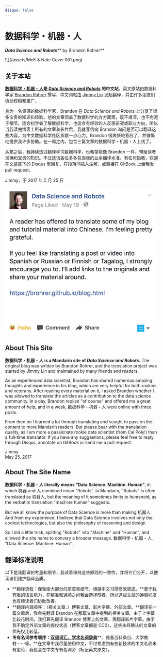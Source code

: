 ```yaml
---
disqus: false
---
```


# 数据科学・机器・人

_**Data Science and Robots**_** by Brandon Rohrer**

![](/assets/McK & Note Cover.001.png)

## 关于本站

[**数据科学・机器・人**](https://brohrer.mcknote.com/)**是 **[_**Data Science and Robots**_](https://brohrer.github.io/blog.html)** 的中文站**。英文原站由数据科学家 [Brandon Rohrer](https://www.linkedin.com/in/brohrer/) 撰写，中文网站由 [Jimmy Lin](https://www.linkedin.com/in/imjmln/) 发起翻译，并由许多朋友们协助校稿和推广。

身为一名资深的数据科学家，Brandon 在 _Data Science and Robots_ 上分享了很多宝贵的知识和经验。他的文章涵盖了数据科学的方方面面，既不艰深，也不拘泥于细节，适合初学者了解数据科学，也适合有经验的人反思研究或职业方向。所以当我读完博客上所有的文章和影片后，我就写信向 Brandon 询问是否可以翻译这些内容，为中文数据科学社区贡献一点心力。Brandon 很爽快地答应了，并慷慨地提供我许多协助。在一周之内，包含三篇文章的数据科学・机器・人上线了。

从那之后，我持续透过翻译学习数据科学，也希望能像 Brandon 一样，带给读者准确和宝贵的知识。不过还请各位多多包涵我的业余翻译水准。有任何指教，欢迎在文章底下的 Disqus 里回复、在段落间插入注解、或直接在 GitBook 上给我发 pull request。

Jimmy，于 2017 年 5 月 25 日

[![](/assets/Brandon.png)](https://www.facebook.com/DataScienceAndRobots/photos/a.289818584721644.1073741828.286053858431450/428807957489372/?type=3)

## About This Site

**数据科学・机器・人 is a Mandarin site of **_**Data Science and Robots**_**.** The original blog was written by Brandon Rohrer, and the translation project was started by Jimmy Lin and maintained by many friends and readers.

As an experienced data scientist, Brandon has shared numerous amazing thoughts and experience in his blog, which are very helpful for both rookies and veterans. After reading every material on it, I asked Brandon whether I was allowed to translate the articles as a contribution to the data science community. In a day, Brandon replied "of course" and offered me a great amount of help, and in a week, 数据科学・机器・人 went online with three posts.

From then on I learned a lot through translating and sought to pass on the content to more Mandarin readers. But please bear with the translation quality, as I am more a passionate rookie data scientist \(from Cal Poly!\) than a full-time translator. If you have any suggestions, please feel free to reply through Disqus, annotate on GitBook or send me a pull request.

Jimmy  
May 25, 2017

## About The Site Name

**数据科学・机器・人 literally means "Data Science. Machine. Human"**, in which 机器 and 人 combined mean "Robots". In Mandarin, "Robots" is often translated as 机器人, but the meaning of it sometimes limits to humanoid, as the verbatim translation "machine human" suggests.

But we all know the purpose of Data Science is more than making 机器人. And from my experience, I believe that Data Science involves not only the coolest technologies, but also the philosophy of reasoning and design.

So I did a little trick, splitting "Robots" into "Machine" and "Human", and allowed the site name to convery a broader message. 数据科学・机器・人, "Data Science. Machine. Human".

## 翻译标准说明

以下是我翻译的考量和细节，我试着保持这些原则的一致性，并将它们公开，以便读者们维护翻译品质。

* **翻译流程：保留绝大部分的原意和细节、根据中文习惯修改叙述。**基于我有限的语言能力，在精准和通顺之间我会选择前者，所以这些文章的通顺程度也有赖读者们协助改善。
* **翻译内容顺序：（相关文章、）博客文章、影片字幕、外部文章。**翻译完一篇文章后，我会先翻译 Brandon 在那篇文章中提到的相关文章。由于上字幕比较花时间，我打算先翻译 Brandon 博客上的文章，再翻译影片字幕。由于我不确定外部文章的授权状态（博客文章都是 CC0），这些未经确认的文章的优先权比较低。
* **专有名词参考顺序：**[**双语词汇、学术名词辞典**](http://terms.naer.edu.tw)**、维基百科条目、大学教材⋯⋯等。**在文章中我尽量使用中文，不过考虑到有些新技术的中文名称未有定论，我也会在中文专有名词旁（标记英文原文）。




